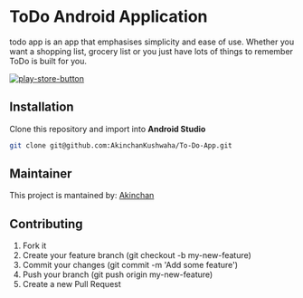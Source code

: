 # ToDo Android Application
todo app is an app that emphasises simplicity and ease of use. Whether you want a shopping list, grocery list or you just have lots of things to remember ToDo is built for you.


[![play-store-button](https://cloud.githubusercontent.com/assets/5692567/10923351/6b688a92-8278-11e5-9973-8ffbf3c5cc52.png)](https://play.google.com/store/apps/details?id=com.akinchan.todo)

## Installation
Clone this repository and import into **Android Studio**
```bash
git clone git@github.com:AkinchanKushwaha/To-Do-App.git
```


## Maintainer
This project is mantained by: [Akinchan](https://github.com/AkinchanKushwaha)


## Contributing

1. Fork it
2. Create your feature branch (git checkout -b my-new-feature)
3. Commit your changes (git commit -m 'Add some feature')
5. Push your branch (git push origin my-new-feature)
6. Create a new Pull Request
